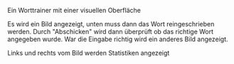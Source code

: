 Ein Worttrainer mit einer visuellen Oberfläche

Es wird ein Bild angezeigt, unten muss dann das Wort reingeschrieben werden.
Durch "Abschicken" wird dann überprüft ob das richtige Wort angegeben wurde.
War die Eingabe richtig wird ein anderes Bild angezeigt.

Links und rechts vom Bild werden Statistiken angezeigt